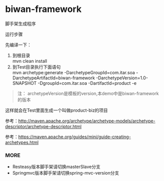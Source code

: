 # biwan-framework

脚手架生成程序

运行步骤

先编译一下：

1. 到根目录  
   mvn clean  install
2. 到Test目录执行下面语句  
   mvn archetype:generate -DarchetypeGroupId=com.itar.soa -DarchetypeArtifactId=biwan-framework -DarchetypeVersion=1.0-SNAPSHOT -DgroupId=com.itar.soa -DartifactId=product -e
   
> 注： archetypeVersion是模板的version,本demo中是biwan-framework的版本


这样就会在Test里面生成一个叫做product-biz的项目


参考：http://maven.apache.org/archetype/archetype-models/archetype-descriptor/archetype-descriptor.html  

参考：https://maven.apache.org/guides/mini/guide-creating-archetypes.html


### MORE
- Resteasy版本脚手架请切换masterSlave分支  
- Springmvc版本脚手架请切换spring-mvc-version分支
